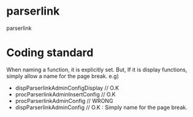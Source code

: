 # parserlink
parserlink


# Coding standard
When naming a function, it is explicitly set. But, If it is display functions, simply allow a name for the page break.
e.g) 
* dispParserlinkAdminConfigDisplay // O.K
* procParserlinkAdminInsertConfig // O.K
* procParserlinkAdminConfig // WRONG
* dispParserlinkAdminConfig // O.K : Simply name for the page break.
